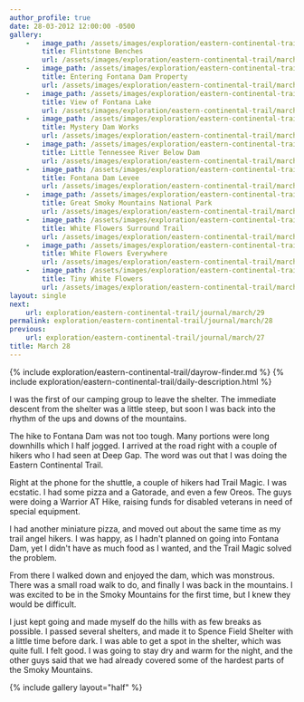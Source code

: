 ```yaml
---
author_profile: true
date: 28-03-2012 12:00:00 -0500
gallery:
    -   image_path: /assets/images/exploration/eastern-continental-trail/march/small/28-1.jpg
        title: Flintstone Benches
        url: /assets/images/exploration/eastern-continental-trail/march/large/28-1.jpg
    -   image_path: /assets/images/exploration/eastern-continental-trail/march/small/28-2.jpg
        title: Entering Fontana Dam Property
        url: /assets/images/exploration/eastern-continental-trail/march/large/28-2.jpg
    -   image_path: /assets/images/exploration/eastern-continental-trail/march/small/28-3.jpg
        title: View of Fontana Lake
        url: /assets/images/exploration/eastern-continental-trail/march/large/28-3.jpg
    -   image_path: /assets/images/exploration/eastern-continental-trail/march/small/28-4.jpg
        title: Mystery Dam Works
        url: /assets/images/exploration/eastern-continental-trail/march/large/28-4.jpg
    -   image_path: /assets/images/exploration/eastern-continental-trail/march/small/28-5.jpg
        title: Little Tennessee River Below Dam
        url: /assets/images/exploration/eastern-continental-trail/march/large/28-5.jpg
    -   image_path: /assets/images/exploration/eastern-continental-trail/march/small/28-6.jpg
        title: Fontana Dam Levee
        url: /assets/images/exploration/eastern-continental-trail/march/large/28-6.jpg
    -   image_path: /assets/images/exploration/eastern-continental-trail/march/small/28-7.jpg
        title: Great Smoky Mountains National Park
        url: /assets/images/exploration/eastern-continental-trail/march/large/28-7.jpg
    -   image_path: /assets/images/exploration/eastern-continental-trail/march/small/28-8.jpg
        title: White Flowers Surround Trail
        url: /assets/images/exploration/eastern-continental-trail/march/large/28-8.jpg
    -   image_path: /assets/images/exploration/eastern-continental-trail/march/small/28-9.jpg
        title: White Flowers Everywhere
        url: /assets/images/exploration/eastern-continental-trail/march/large/28-9.jpg
    -   image_path: /assets/images/exploration/eastern-continental-trail/march/small/28-10.jpg
        title: Tiny White Flowers
        url: /assets/images/exploration/eastern-continental-trail/march/large/28-10.jpg
layout: single
next:
    url: exploration/eastern-continental-trail/journal/march/29
permalink: exploration/eastern-continental-trail/journal/march/28
previous:
    url: exploration/eastern-continental-trail/journal/march/27
title: March 28
---
```

{% include exploration/eastern-continental-trail/dayrow-finder.md %}
{% include exploration/eastern-continental-trail/daily-description.html %}

I was the first of our camping group to leave the shelter. The immediate descent from the shelter was a little steep, but soon I was back into the rhythm of the ups and downs of the mountains.

The hike to Fontana Dam was not too tough. Many portions were long downhills which I half jogged. I arrived at the road right with a couple of hikers who I had seen at Deep Gap. The word was out that I was doing the Eastern Continental Trail.

Right at the phone for the shuttle, a couple of hikers had Trail Magic. I was ecstatic. I had some pizza and a Gatorade, and even a few Oreos. The guys were doing a Warrior AT Hike, raising funds for disabled veterans in need of special equipment.

I had another miniature pizza, and moved out about the same time as my trail angel hikers. I was happy, as I hadn't planned on going into Fontana Dam, yet I didn't have as much food as I wanted, and the Trail Magic solved the problem.

From there I walked down and enjoyed the dam, which was monstrous. There was a small road walk to do, and finally I was back in the mountains. I was excited to be in the Smoky Mountains for the first time, but I knew they would be difficult.

I just kept going and made myself do the hills with as few breaks as possible. I passed several shelters, and made it to Spence Field Shelter with a little time before dark. I was able to get a spot in the shelter, which was quite full. I felt good. I was going to stay dry and warm for the night, and the other guys said that we had already covered some of the hardest parts of the Smoky Mountains.

{% include gallery layout="half" %}